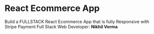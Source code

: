 # React Ecommerce App

Build a FULLSTACK React Ecommerce App that is fully Responsive with Stripe Payment
Full Stack Web Developer: <b>Nikhil Verma</b>
